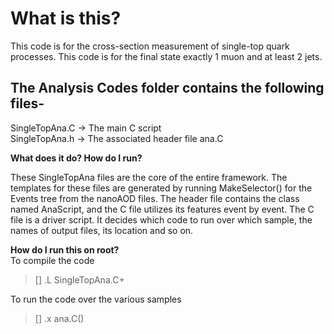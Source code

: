 # What is this?
This code is for the cross-section measurement of single-top quark processes. This code is for the final state exactly 1 muon and at least 2 jets. 


## The Analysis Codes folder contains the following files-
SingleTopAna.C -> The main C script <br>
SingleTopAna.h -> The associated header file <be>
ana.C <br>


**What does it do? How do I run?**

These SingleTopAna files are the core of the entire framework. The templates for these files are generated by running MakeSelector() for the Events tree from the nanoAOD files. The header file contains the class named AnaScript, and the C file utilizes its features event by event. The C file is a driver script. It decides which code to run over which sample, the names of output files, its location and so on.

**How do I run this on root?** <br>
To compile the code
> [] .L SingleTopAna.C+

To run the code over the various samples
> [] .x ana.C()
